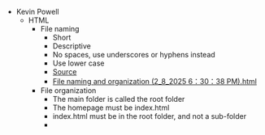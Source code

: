 - Kevin Powell
	- HTML
		- File naming
			- Short
			- Descriptive
			- No spaces, use underscores or hyphens instead
			- Use lower case
			- [Source](https://scrimba.com/html-css-crash-course-c02l/~06)
			- [File naming and organization (2_8_2025 6：30：38 PM).html](../assets/File_naming_and_organization_(2_8_2025_6：30：38_PM)_1739054076512_0.html)
		- File organization
			- The main folder is called the root folder
			- The homepage must be index.html
			- index.html must be in the root folder, and not a sub-folder
			-